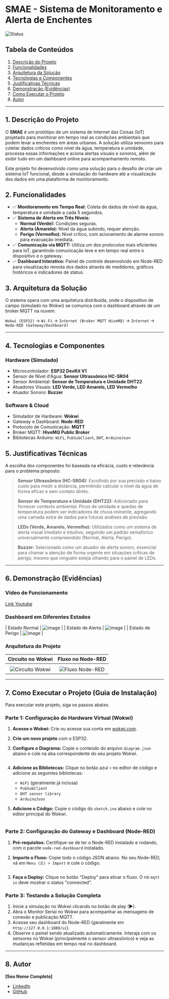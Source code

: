 # SMAE - Sistema de Monitoramento e Alerta de Enchentes

![Status](https://img.shields.io/badge/status-conclu%C3%ADdo-brightgreen)

## Tabela de Conteúdos
1. [Descrição do Projeto](#1-descrição-do-projeto)
2. [Funcionalidades](#2-funcionalidades)
3. [Arquitetura da Solução](#3-arquitetura-da-solução)
4. [Tecnologias e Componentes](#4-tecnologias-e-componentes)
5. [Justificativas Técnicas](#5-justificativas-técnicas)
6. [Demonstração (Evidências)](#6-demonstração-evidências)
7. [Como Executar o Projeto](#7-como-executar-o-projeto-guia-de-instalação)
8. [Autor](#8-autor)

---

## 1. Descrição do Projeto
O **SMAE** é um protótipo de um sistema de Internet das Coisas (IoT) projetado para monitorar em tempo real as condições ambientais que podem levar a enchentes em áreas urbanas. A solução utiliza sensores para coletar dados críticos como nível da água, temperatura e umidade, processa essas informações e aciona alertas visuais e sonoros, além de exibir tudo em um dashboard online para acompanhamento remoto.

Este projeto foi desenvolvido como uma solução para o desafio de criar um sistema IoT funcional, desde a simulação do hardware até a visualização dos dados em uma plataforma de monitoramento.

## 2. Funcionalidades
-   ✅ **Monitoramento em Tempo Real:** Coleta de dados de nível da água, temperatura e umidade a cada 5 segundos.
-   ✅ **Sistema de Alerta em Três Níveis:**
    -   **Normal (Verde):** Condições seguras.
    -   **Alerta (Amarelo):** Nível da água subindo, requer atenção.
    -   **Perigo (Vermelho):** Nível crítico, com acionamento de alarme sonoro para evacuação imediata.
-   ✅ **Comunicação via MQTT:** Utiliza um dos protocolos mais eficientes para IoT, garantindo comunicação leve e em tempo real entre o dispositivo e o gateway.
-   ✅ **Dashboard Interativo:** Painel de controle desenvolvido em Node-RED para visualização remota dos dados através de medidores, gráficos históricos e indicadores de status.

## 3. Arquitetura da Solução
O sistema opera com uma arquitetura distribuída, onde o dispositivo de campo (simulado no Wokwi) se comunica com o dashboard através de um broker MQTT na nuvem.

`Wokwi (ESP32)` → `Wi-Fi` → `Internet (Broker MQTT HiveMQ)` → `Internet` → `Node-RED (Gateway/Dashboard)`

---

## 4. Tecnologias e Componentes

### Hardware (Simulado)
* Microcontrolador: **ESP32 DevKit V1**
* Sensor de Nível d'Água: **Sensor Ultrassônico HC-SR04**
* Sensor Ambiental: **Sensor de Temperatura e Umidade DHT22**
* Atuadores Visuais: **LED Verde, LED Amarelo, LED Vermelho**
* Atuador Sonoro: **Buzzer**

### Software & Cloud
* Simulador de Hardware: **Wokwi**
* Gateway e Dashboard: **Node-RED**
* Protocolo de Comunicação: **MQTT**
* Broker MQTT: **HiveMQ Public Broker**
* Bibliotecas Arduino: `WiFi`, `PubSubClient`, `DHT`, `ArduinoJson`

## 5. Justificativas Técnicas
A escolha dos componentes foi baseada na eficácia, custo e relevância para o problema proposto:

> **Sensor Ultrassônico (HC-SR04):** Escolhido por sua precisão e baixo custo para medir a distância, permitindo calcular o nível da água de forma eficaz e sem contato direto.
>
> **Sensor de Temperatura e Umidade (DHT22):** Adicionado para fornecer contexto ambiental. Picos de umidade e quedas de temperatura podem ser indicadores de chuva iminente, agregando uma camada extra de dados para futuras análises de previsão.
>
> **LEDs (Verde, Amarelo, Vermelho):** Utilizados como um sistema de alerta visual imediato e intuitivo, seguindo um padrão semafórico universalmente compreendido (Normal, Alerta, Perigo).
>
> **Buzzer:** Selecionado como um atuador de alerta sonoro, essencial para chamar a atenção de forma urgente em situações críticas de perigo, mesmo que ninguém esteja olhando para o painel de LEDs.

---

## 6. Demonstração (Evidências)

### Vídeo de Funcionamento
[Link Youtube](https://youtu.be/ZxqEnVOUHW4 "Demonstração do SMAE em funcionamento")

### Dashboard em Diferentes Estados

| Estado Normal    |  ![image](https://github.com/user-attachments/assets/84b08bcb-6cc1-43fc-a4f0-cc7b7868ec10) |
| Estado de Alerta |  ![image](https://github.com/user-attachments/assets/217cdd2e-e21c-4426-ac2e-1d4b90343c8b) |
| Estado de Perigo |  ![image](https://github.com/user-attachments/assets/75d6c41c-fe51-44e0-b775-4bedebbced66) |

### Arquitetura do Projeto

| Circuito no Wokwi | Fluxo no Node-RED |
| :---: | :---: |
| | |
| ![Circuito Wokwi](https://placeholder.com/circuito "Circuito montado no Wokwi") | ![Fluxo Node-RED](https://placeholder.com/fluxo "Fluxo de dados no Node-RED") |


---

## 7. Como Executar o Projeto (Guia de Instalação)
Para executar este projeto, siga os passos abaixo.

### Parte 1: Configuração do Hardware Virtual (Wokwi)
1.  **Acesse o Wokwi:** Crie ou acesse sua conta em [wokwi.com](https://wokwi.com/).
2.  **Crie um novo projeto** com o ESP32.
3.  **Configure o Diagrama:** Copie o conteúdo do arquivo `diagram.json` abaixo e cole na aba correspondente do seu projeto Wokwi.

    ```json
    ```

4.  **Adicione as Bibliotecas:** Clique no botão azul `+` no editor de código e adicione as seguintes bibliotecas:
    * `WiFi` (geralmente já inclusa)
    * `PubSubClient`
    * `DHT sensor library`
    * `ArduinoJson`

5.  **Adicione o Código:** Copie o código do `sketch.ino` abaixo e cole no editor principal do Wokwi.

    ```cpp
    ```

### Parte 2: Configuração do Gateway e Dashboard (Node-RED)
1.  **Pré-requisitos:** Certifique-se de ter o Node-RED instalado e rodando, com o pacote `node-red-dashboard` instalado.
2.  **Importe o Fluxo:** Copie todo o código JSON abaixo. No seu Node-RED, vá em `Menu (☰) > Import` e cole o código.

    ```json
    ```

3.  **Faça o Deploy:** Clique no botão "Deploy" para ativar o fluxo. O nó `mqtt in` deve mostrar o status "connected".

### Parte 3: Testando a Solução Completa
1.  Inicie a simulação no Wokwi clicando no botão de play (▶).
2.  Abra o Monitor Serial no Wokwi para acompanhar as mensagens de conexão e publicação MQTT.
3.  Acesse seu dashboard do Node-RED (geralmente em `http://127.0.0.1:1880/ui`).
4.  Observe o painel sendo atualizado automaticamente. Interaja com os sensores no Wokwi (principalmente o sensor ultrassônico) e veja as mudanças refletidas em tempo real no dashboard.

---

## 8. Autor
**[Seu Nome Completo]**
- [LinkedIn](https://www.linkedin.com/)
- [GitHub](https://github.com/)
